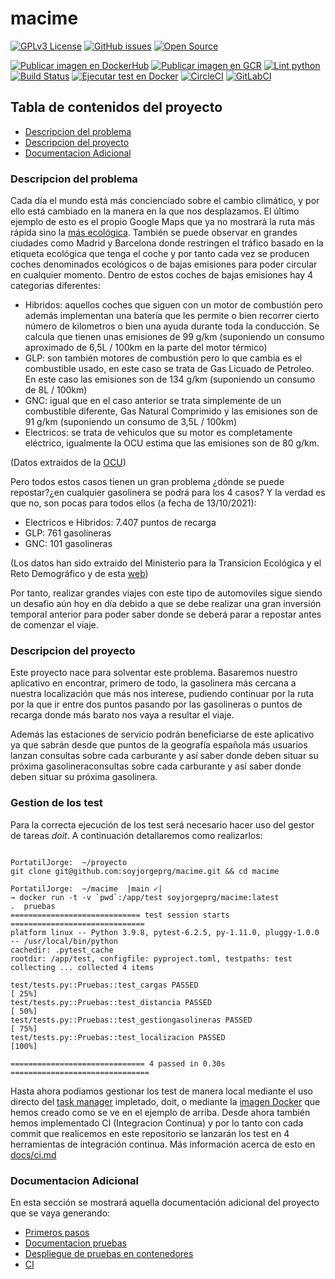 # macime

[![GPLv3 License](https://img.shields.io/badge/License-GPL%20v3-green.svg)](https://opensource.org/licenses/) [![GitHub issues](https://img.shields.io/github/issues/soyjorgeprg/macime)](https://github.com/soyjorgeprg/macime/issues) [![Open Source](https://badges.frapsoft.com/os/v1/open-source.svg?v=103)](https://opensource.org/)

[![Publicar imagen en DockerHub](https://github.com/soyjorgeprg/macime/actions/workflows/docker.yml/badge.svg)](https://github.com/soyjorgeprg/macime/actions/workflows/docker.yml) [![Publicar imagen en GCR](https://github.com/soyjorgeprg/macime/actions/workflows/gcr.yml/badge.svg)](https://github.com/soyjorgeprg/macime/actions/workflows/gcr.yml) [![Lint python](https://github.com/soyjorgeprg/macime/actions/workflows/lint.yml/badge.svg)](https://github.com/soyjorgeprg/macime/actions/workflows/lint.yml) 
[![Build Status](https://app.travis-ci.com/soyjorgeprg/macime.svg?branch=hito4)](https://app.travis-ci.com/soyjorgeprg/macime) [![Ejecutar test en Docker](https://github.com/soyjorgeprg/macime/actions/workflows/ci.yml/badge.svg)](https://github.com/soyjorgeprg/macime/actions/workflows/ci.yml) [![CircleCI](https://circleci.com/gh/soyjorgeprg/macime/tree/hito4.svg?style=svg)](https://circleci.com/gh/soyjorgeprg/macime/tree/hito4) [![GitLabCI](https://gitlab.com/soyjorgeprg/macime/badges/hito4/pipeline.svg)](https://gitlab.com/soyjorgeprg/macime/-/pipelines) 

## Tabla de contenidos del proyecto

* [Descripcion del problema](#descripcion-del-problema)
* [Descripcion del proyecto](#descripcion-del-proyecto)
* [Documentacion Adicional](#documentacion-adicional)

### Descripcion del problema

Cada día el mundo está más concienciado sobre el cambio climático, y por ello está cambiado en la manera en la que nos desplazamos. El último ejemplo de esto es el propio Google Maps que ya no mostrará la ruta más rápida sino la [más ecológica](https://blog.google/products/maps/3-new-ways-navigate-more-sustainably-maps/). También se puede observar en grandes ciudades como Madrid y Barcelona donde restringen el tráfico basado en la etiqueta ecológica que tenga el coche y por tanto cada vez se producen coches denominados ecológicos o de bajas emisiones para poder circular en cualquier momento. Dentro de estos coches de bajas emisiones hay 4 categorias diferentes:

  + Hibridos: aquellos coches que siguen con un motor de combustión pero además implementan una batería que les permite o bien recorrer cierto número de kilometros o bien una ayuda durante toda la conducción. Se calcula que tienen unas emisiones de 99 g/km (suponiendo un consumo aproximado de 6,5L / 100km en la parte del motor térmico)
  + GLP: son también motores de combustión pero lo que cambia es el combustible usado, en este caso se trata de Gas Licuado de Petroleo. En este caso las emisiones son de 134 g/km (suponiendo un consumo de 8L / 100km)
  + GNC: igual que en el caso anterior se trata simplemente de un combustible diferente, Gas Natural Comprimido y las emisiones son de 91 g/km (suponiendo un consumo de 3,5L / 100km)
  + Electricos: se trata de vehiculos que su motor es completamente eléctrico, igualmente la OCU estima que las emisiones son de 80 g/km.

(Datos extraidos de la [OCU](https://www.ocu.org/coches/coches/noticias/coches-electricos-preguntas))

Pero todos estos casos tienen un gran problema ¿dónde se puede repostar?¿en cualquier gasolinera se podrá para los 4 casos? Y la verdad es que no, son pocas para todos ellos (a fecha de 13/10/2021):
  + Electricos e Hibridos: 7.407 puntos de recarga
  + GLP: 761 gasolineras
  + GNC: 101 gasolineras

(Los datos han sido extraido del Ministerio para la Transicion Ecológica y el Reto Demográfico y de esta [web](https://www.motorpasion.com/futuro-movimiento/a-espana-le-faltan-puntos-recarga-para-coches-electricos-no-esta-mal-como-chipre-lejos-paises-bajos#:~:text=Espa%C3%B1a%20sigue%20estando%20a%20la,%2C3%20%25%20de%20la%20totalidad.))

Por tanto, realizar grandes viajes con este tipo de automoviles sigue siendo un desafio aún hoy en día debido a que se debe realizar una gran inversión temporal anterior para poder saber donde se deberá parar a repostar antes de comenzar el viaje.


### Descripcion del proyecto

Este proyecto nace para solventar este problema. Basaremos nuestro aplicativo en encontrar, primero de todo, la gasolinera más cercana a nuestra localización que más nos interese, pudiendo continuar por la ruta por la que ir entre dos puntos pasando por las gasolineras o puntos de recarga donde más barato nos vaya a resultar el viaje.

Además las estaciones de servicio podrán beneficiarse de este aplicativo ya que sabrán desde que puntos de la geografía española más usuarios lanzan consultas sobre cada carburante y así saber donde deben situar su próxima gasolineraconsultas sobre cada carburante y así saber donde deben situar su próxima gasolinera.

### Gestion de los test

Para la correcta ejecución de los test será necesario hacer uso del gestor de tareas _doit_. A continuación detallaremos como realizarlos:

```

PortatilJorge:  ~/proyecto
git clone git@github.com:soyjorgeprg/macime.git && cd macime

PortatilJorge:  ~/macime  |main ✓|
→ docker run -t -v `pwd`:/app/test soyjorgeprg/macime:latest
.  pruebas
============================= test session starts ==============================
platform linux -- Python 3.9.8, pytest-6.2.5, py-1.11.0, pluggy-1.0.0 -- /usr/local/bin/python
cachedir: .pytest_cache
rootdir: /app/test, configfile: pyproject.toml, testpaths: test
collecting ... collected 4 items

test/tests.py::Pruebas::test_cargas PASSED                               [ 25%]
test/tests.py::Pruebas::test_distancia PASSED                            [ 50%]
test/tests.py::Pruebas::test_gestiongasolineras PASSED                   [ 75%]
test/tests.py::Pruebas::test_localizacion PASSED                         [100%]

============================== 4 passed in 0.30s ===============================

```

Hasta ahora podiamos gestionar los test de manera local mediante el uso directo del [task manager](https://github.com/soyjorgeprg/macime/blob/main/docs/gestionTests.md#gestor-de-tareas) impletado, doit, o mediante la [imagen Docker](https://hub.docker.com/repository/docker/soyjorgeprg/macime) que hemos creado como se ve en el ejemplo de arriba. Desde ahora también hemos implementado CI (Integracion Continua) y por lo tanto con cada commit que realicemos en este repositorio se lanzarán los test en 4 herramientas de integración continua. Más información acerca de esto en [docs/ci.md](https://github.com/soyjorgeprg/macime/blob/hito4/docs/ci.md)

### Documentacion Adicional

En esta sección se mostrará aquella documentación adicional del proyecto que se vaya generando:
* [Primeros pasos](https://github.com/soyjorgeprg/macime/blob/main/docs/primerosPasos.md)
* [Documentacion pruebas](https://github.com/soyjorgeprg/macime/blob/main/docs/gestionTests.md)
* [Despliegue de pruebas en contenedores](https://github.com/soyjorgeprg/macime/blob/main/docs/docker.md)
* [CI](https://github.com/soyjorgeprg/macime/blob/main/docs/ci.md)


[//]: https://geoportalgasolineras.es/#/Descargas

